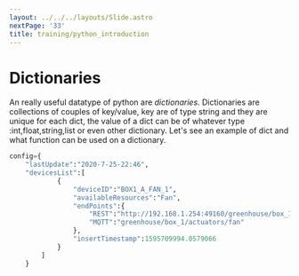 ```yaml
---
layout: ../../../layouts/Slide.astro
nextPage: '33'
title: training/python_introduction
---
```




# Dictionaries

An really useful datatype of python are _dictionaries_. Dictionaries are collections of couples of key/value, key are of type string and they are unique for each dict, the value of a dict can be of whatever type :int,float,string,list or even other dictionary. Let's see an example of dict and what function can be used on a dictionary.

```python
config={
    "lastUpdate":"2020-7-25-22:46",
    "devicesList":[
            {
                "deviceID":"BOX1_A_FAN_1",
                "availableResources":"Fan",
                "endPoints":{
                    "REST":"http://192.168.1.254:49160/greenhouse/box_1/actuators/fan",
                    "MQTT":"greenhouse/box_1/actuators/fan"
                },
                "insertTimestamp":1595709994.0579066
            }
        ]
    }
```